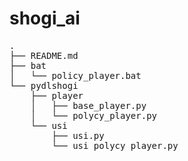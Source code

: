 # shogi_ai
<pre>
.
├── README.md
├── bat
│   └── policy_player.bat
└── pydlshogi
    ├── player
    │   ├── base_player.py
    │   └── polycy_player.py
    └── usi
        ├── usi.py
        └── usi_polycy_player.py
</pre>